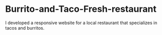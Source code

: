 # Burrito-and-Taco-Fresh-restaurant
I developed a responsive website for a local restaurant that specializes in tacos and burritos. 

